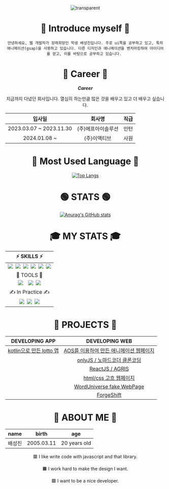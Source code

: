 <div align='center'>

![transparent](https://capsule-render.vercel.app/api?type=transparent&fontColor=EF5B0C&text=Seongjin01&height=150&fontSize=60&desc=WEB%20Developer&descAlignY=85&descAlign=60)

# 🎤 Introduce myself 🎤


``
안녕하세요, 웹 개발자가 장래희망인 학생 배성진입니다.
주로 ui쪽을 공부하고 있고, 특히 애니메이션(gsap)을 사용하고 있습니다.
다른 디자인과 애니메이션을 벤치마킹하여 아이디어를 얻고, 이를 바탕으로 공부하고 있습니다. 
``

# 📌 Career 📌

***Career***

지금까지 다녔던 회사입니다. 열심히 하는만큼 많은 것을 배우고 있고 더 배우고 싶습니다.


|입사일|회사명|직급|
|:---:|:---:|:---:|
|2023.03.07 ~ 2023.11.30|(주)에프아이솔루션|인턴|
|2024.01.08 ~ |(주)이액티브|사원|


# 📝 Most Used Language 📝

[![Top Langs](https://github-readme-stats.vercel.app/api/top-langs/?username=Seongjin01)](https://github.com/Seongjin01/github-readme-stats)

# 🟢 STATS 🟢

[![Anurag's GitHub stats](https://github-readme-stats.vercel.app/api?username=Seongjin01)](https://github.com/Seongjin01/github-readme-stats)

# 🎓️ MY STATS 🎓️

 |⚡ SKILLS ⚡|
|:---------------:|
|<img src="https://img.shields.io/badge/JavaScript-F7DF1E?style=flat-square&logo=JavaScript&logoColor=black"/>&ensp;<img src="https://img.shields.io/badge/Java-e69138?style=flat-square&logo=Java&logoColor=black"/>&ensp;<img src="https://img.shields.io/badge/HTML5-E34F26?style=flat-square&logo=HTML5&logoColor=white"/>&ensp;<img src="https://img.shields.io/badge/CSS3-1572B6?style=flat-square&logo=Css3&logoColor=white"/>&ensp;<img src="https://img.shields.io/badge/SASS(scss)-CC6699?style=flat-square&logo=SASS&logoColor=white"/>&ensp;<img src="https://img.shields.io/badge/kotlin-7F52FF?style=flat-square&logo=kotlin&logoColor=white"/>|
|🔧 TOOLS 🔧|
|<img src="https://img.shields.io/badge/Android Studio-3DDC84?style=flat-square&logo=Android Studio&logoColor=white"/>&ensp;&ensp;<img src="https://img.shields.io/badge/Visual Studio code-007ACC?style=flat-square&logo=visual Studio code&logoColor=white"/>&ensp;<img src="https://img.shields.io/badge/IntelliJ IDEA-000000?style=flat-square&logo=IntelliJ IDEA&logoColor=white"/>|
| ✍ In Practice ✍ |
<img src="https://img.shields.io/badge/React-61DAFB?style=flat-square&logo=React&logoColor=0088CC"/>&ensp;<img src="https://img.shields.io/badge/GreenSock-88CE02?style=flat-square&logo=GreenSock&logoColor=black"/>&ensp;<img src="https://img.shields.io/badge/Redux-764ABC?style=flat-square&logo=Redux&logoColor=white"/>|

# 📏 PROJECTS 📏
    
|DEVELOPING APP|DEVELOPING WEB|
|:---:|:---:|
|[kotlin으로 만든 lotto 앱](https://github.com/Seongjin01/android_lotto)|[AOS를 이용하여 만든 애니메이션 웹페이지](https://github.com/Seongjin01/My-page)|
||[onlyJS / 노마드코더 클론코딩](https://github.com/Seongjin01/JS-only-clonecoding)|
||[ReactJS / AGRIS](https://github.com/Seongjin01/AGRIS-v1.0)|
 ||[html/css 고흐 웹페이지](https://github.com/Seongjin01/html-css-project)|
 ||[WordUniverse fake WebPage](https://github.com/KGV-Security/VIRUS_IN_WEB)|
 ||[ForgeShift](https://github.com/Seongjin01/ForgeShift)|

# 🔎 ABOUT ME 🔎

|name|birth|age|
|:---:|:---:|:---:|
|배성진|2005.03.11|20 years old|
    
  
🟥 I like write code with javascript and that library.

🟧 I work hard to make the design I want.

🟩 I want to be a nice developer.
    




</div>
